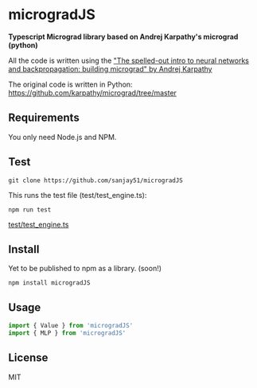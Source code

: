 # microgradJS

**Typescript Micrograd library based on Andrej Karpathy's micrograd (python)**

All the code is written using the ["The spelled-out intro to neural networks and backpropagation: building micrograd" by Andrej Karpathy](https://www.youtube.com/watch?v=VMj-3S1tku0)

The original code is written in Python: https://github.com/karpathy/micrograd/tree/master

## Requirements

You only need Node.js and NPM.

## Test

    git clone https://github.com/sanjay51/microgradJS

This runs the test file (test/test_engine.ts):

    npm run test

[test/test_engine.ts](test/test_engine.ts)


## Install 

Yet to be published to npm as a library. (soon!)

    npm install microgradJS

## Usage

```javascript
import { Value } from 'microgradJS'
import { MLP } from 'microgradJS'
```

## License

MIT